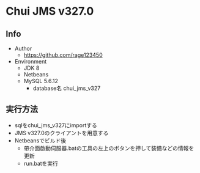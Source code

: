 # Chui JMS v327.0
## Info
+ Author
	+ https://github.com/rage123450
+ Environment
	+ JDK 8
	+ Netbeans
	+ MySQL 5.6.12
		+ database名 chui_jms_v327

## 実行方法
+ sqlをchui_jms_v327にimportする
+ JMS v327.0のクライアントを用意する
+ Netbeansでビルド後
	+ 帶介面啟動伺服器.batの工具の左上のボタンを押して装備などの情報を更新
	+ run.batを実行